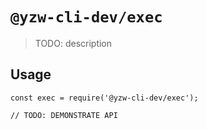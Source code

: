 # `@yzw-cli-dev/exec`

> TODO: description

## Usage

```
const exec = require('@yzw-cli-dev/exec');

// TODO: DEMONSTRATE API
```
